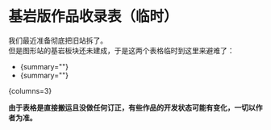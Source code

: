 # 基岩版作品收录表（临时）

<primary-label ref="be"/>

我们最近准备彻底把旧站拆了。  
但是图形站的基岩板块还未建成，于是这两个表格临时到这里来避难了：

- [](beShaders.md){summary=""}
- [](beRPs.md){summary=""}

{columns=3}

**由于表格是直接搬运且没做任何订正，有些作品的开发状态可能有变化，一切以作者为准。**
